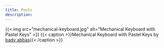```yaml
---
title: Posts
description:
---
```

{{< img src="mechanical-keyboard.jpg" alt="Mechanical Keyboard with Pastel Keys" >}}
{{< caption >}}Mechanical Keyboard with Pastel Keys by [bady abbas](https://unsplash.com/photos/jOmBUCtflWA){{< /caption >}}